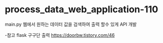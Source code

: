 # process_data_web_application-110


main.py 
웹에서 원하는 데이터 값을 검색하여 출력 할수 있게 API 개발

-참고 flask 구구단 출력
https://doorbw.tistory.com/46
